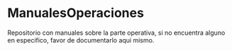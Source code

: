 # ManualesOperaciones


Repositorio con manuales sobre la parte operativa, si no encuentra alguno en especifico, favor de documentarlo aqui mismo.
